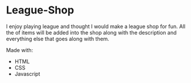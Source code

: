 # League-Shop

I enjoy playing league and thought I would make a league shop for fun. All the of items will be added into the shop along with the description and everything else that goes along with them.

Made with:
* HTML
* CSS 
* Javascript

